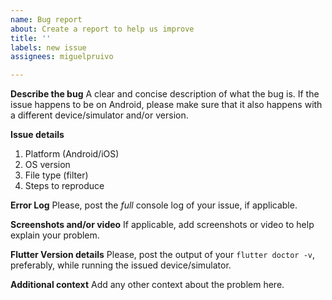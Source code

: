 ```yaml
---
name: Bug report
about: Create a report to help us improve
title: ''
labels: new issue
assignees: miguelpruivo

---
```


**Describe the bug**
A clear and concise description of what the bug is. If the issue happens to be on Android, please make sure that it also happens with a different device/simulator and/or version.

**Issue details**
1. Platform (Android/iOS)
2. OS version
3. File type (filter)
4. Steps to reproduce

**Error Log**
Please, post the _full_ console log of your issue, if applicable.

**Screenshots and/or video**
If applicable, add screenshots or video to help explain your problem.

**Flutter Version details**
Please, post the output of your `flutter doctor -v`, preferably, while running the issued device/simulator.

**Additional context**
Add any other context about the problem here.
